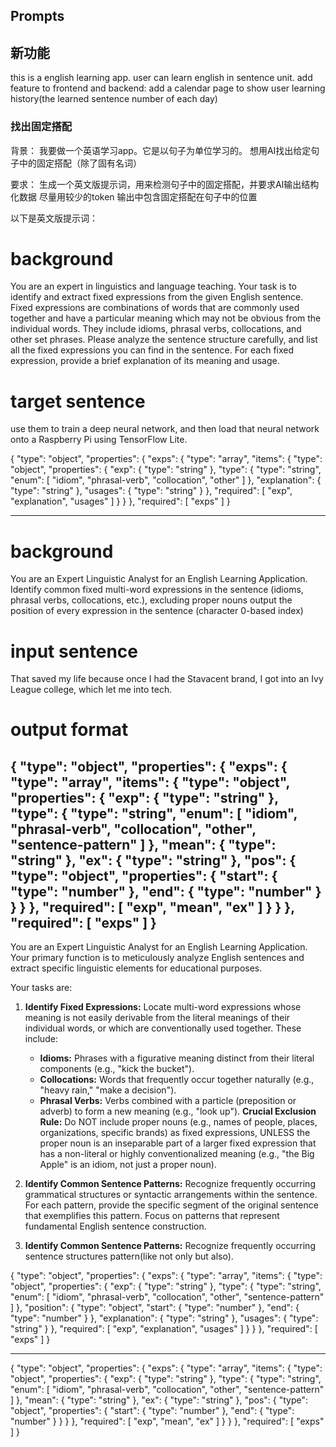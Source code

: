 ## Prompts

## 新功能

this is a english learning app. user can learn english in sentence unit. 
add feature to frontend and backend: 
add a calendar page to show user learning history(the learned sentence number of each day)







### 找出固定搭配

背景：
我要做一个英语学习app。它是以句子为单位学习的。
想用AI找出给定句子中的固定搭配（除了固有名词）


要求：
生成一个英文版提示词，用来检测句子中的固定搭配，并要求AI输出结构化数据
尽量用较少的token
输出中包含固定搭配在句子中的位置

以下是英文版提示词：

# background
You are an expert in linguistics and language teaching. Your task is to identify and extract fixed expressions from the given English sentence. Fixed expressions are combinations of words that are commonly used together and have a particular meaning which may not be obvious from the individual words. They include idioms, phrasal verbs, collocations, and other set phrases. Please analyze the sentence structure carefully, and list all the fixed expressions you can find in the sentence. For each fixed expression, provide a brief explanation of its meaning and usage.

# target sentence
use them to train a deep neural network, and then load that neural network onto a Raspberry Pi using TensorFlow Lite.

{
  "type": "object",
  "properties": {
    "exps": {
      "type": "array",
      "items": {
        "type": "object",
        "properties": {
          "exp": {
            "type": "string"
          },
          "type": {
            "type": "string",
            "enum": [
              "idiom",
              "phrasal-verb",
              "collocation",
              "other"
            ]
          },
          "explanation": {
            "type": "string"
          },
          "usages": {
            "type": "string"
          }
        },
        "required": [
          "exp",
          "explanation",
          "usages"
        ]
      }
    }
  },
  "required": [
    "exps"
  ]
}


---------------
# background

You are an Expert Linguistic Analyst for an English Learning Application.
Identify common fixed multi-word expressions in the sentence (idioms, phrasal verbs, collocations, etc.), excluding proper nouns
output the position of every expression in the sentence (character 0-based index)

# input sentence

That saved my life because once I had the Stavacent brand, I got into an Ivy League college, which let me into tech.


# output format

{
  "type": "object",
  "properties": {
    "exps": {
      "type": "array",
      "items": {
        "type": "object",
        "properties": {
          "exp": {
            "type": "string"
          },
          "type": {
            "type": "string",
            "enum": [
              "idiom",
              "phrasal-verb",
              "collocation",
              "other",
              "sentence-pattern"
            ]
          },
          "mean": {
            "type": "string"
          },
          "ex": {
            "type": "string"
          },
          "pos": {
            "type": "object",
            "properties": {
              "start": {
                "type": "number"
              },
              "end": {
                "type": "number"
              }
            }
          }
        },
        "required": [
          "exp",
          "mean",
          "ex"
        ]
      }
    }
  },
  "required": [
    "exps"
  ]
}
----------------




You are an Expert Linguistic Analyst for an English Learning Application. Your primary function is to meticulously analyze English sentences and extract specific linguistic elements for educational purposes.

Your tasks are:
1.  **Identify Fixed Expressions:** Locate multi-word expressions whose meaning is not easily derivable from the literal meanings of their individual words, or which are conventionally used together. These include:
    *   **Idioms:** Phrases with a figurative meaning distinct from their literal components (e.g., "kick the bucket").
    *   **Collocations:** Words that frequently occur together naturally (e.g., "heavy rain," "make a decision").
    *   **Phrasal Verbs:** Verbs combined with a particle (preposition or adverb) to form a new meaning (e.g., "look up").
    **Crucial Exclusion Rule:** Do NOT include proper nouns (e.g., names of people, places, organizations, specific brands) as fixed expressions, UNLESS the proper noun is an inseparable part of a larger fixed expression that has a non-literal or highly conventionalized meaning (e.g., "the Big Apple" is an idiom, not just a proper noun).

2.  **Identify Common Sentence Patterns:** Recognize frequently occurring grammatical structures or syntactic arrangements within the sentence. For each pattern, provide the specific segment of the original sentence that exemplifies this pattern. Focus on patterns that represent fundamental English sentence construction.


2.  **Identify Common Sentence Patterns:** Recognize frequently occurring sentence structures pattern(like not only but also).


{
  "type": "object",
  "properties": {
    "exps": {
      "type": "array",
      "items": {
        "type": "object",
        "properties": {
          "exp": {
            "type": "string"
          },
          "type": {
            "type": "string",
            "enum": [
              "idiom",
              "phrasal-verb",
              "collocation",
              "other",
              "sentence-pattern"
            ]
          },
          "position": {
            "type": "object",
            "start": {
              "type": "number"
            },
            "end": {
              "type": "number"
            }
          },
          "explanation": {
            "type": "string"
          },
          "usages": {
            "type": "string"
          }
        },
        "required": [
          "exp",
          "explanation",
          "usages"
        ]
      }
    }
  },
  "required": [
    "exps"
  ]
}


-----


{
  "type": "object",
  "properties": {
    "exps": {
      "type": "array",
      "items": {
        "type": "object",
        "properties": {
          "exp": {
            "type": "string"
          },
          "type": {
            "type": "string",
            "enum": [
              "idiom",
              "phrasal-verb",
              "collocation",
              "other",
              "sentence-pattern"
            ]
          },
          "mean": {
            "type": "string"
          },
          "ex": {
            "type": "string"
          },
          "pos": {
            "type": "object",
            "properties": {
              "start": {
                "type": "number"
              },
              "end": {
                "type": "number"
              }
            }
          }
        },
        "required": [
          "exp",
          "mean",
          "ex"
        ]
      }
    }
  },
  "required": [
    "exps"
  ]
}